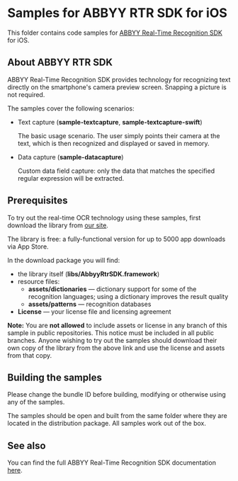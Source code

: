 
# Samples for ABBYY RTR SDK for iOS

This folder contains code samples for [ABBYY Real-Time Recognition SDK](http://rtrsdk.com/) for iOS.



## About ABBYY RTR SDK

ABBYY Real-Time Recognition SDK provides technology for recognizing text directly on the smartphone's camera preview screen. Snapping a picture is not required.

The samples cover the following scenarios:

- Text capture (**sample-textcapture**, **sample-textcapture-swift**)

  The basic usage scenario. The user simply points their camera at the text, which is then recognized and displayed or saved in memory.

- Data capture (**sample-datacapture**)

  Custom data field capture: only the data that matches the specified regular expression will be extracted.



## Prerequisites

To try out the real-time OCR technology using these samples, first download the library from [our site](http://rtrsdk.com/).

The library is free: a fully-functional version for up to 5000 app downloads via App Store.

In the download package you will find:

- the library itself (**libs/AbbyyRtrSDK.framework**)
- resource files:
  - **assets/dictionaries** — dictionary support for some of the recognition languages; using a dictionary improves the result quality
  - **assets/patterns** — recognition databases
- **License** — your license file and licensing agreement

**Note:** You are **not allowed** to include assets or license in any branch of this sample in public repositories. This notice must be included in all public branches. Anyone wishing to try out the samples should download their own copy of the library from the above link and use the license and assets from that copy.



## Building the samples

Please change the bundle ID before building, modifying or otherwise using any of the samples.

The samples should be open and built from the same folder where they are located in the distribution package. All samples work out of the box.



## See also

You can find the full ABBYY Real-Time Recognition SDK documentation [here](http://rtrsdk.com/documentation).
